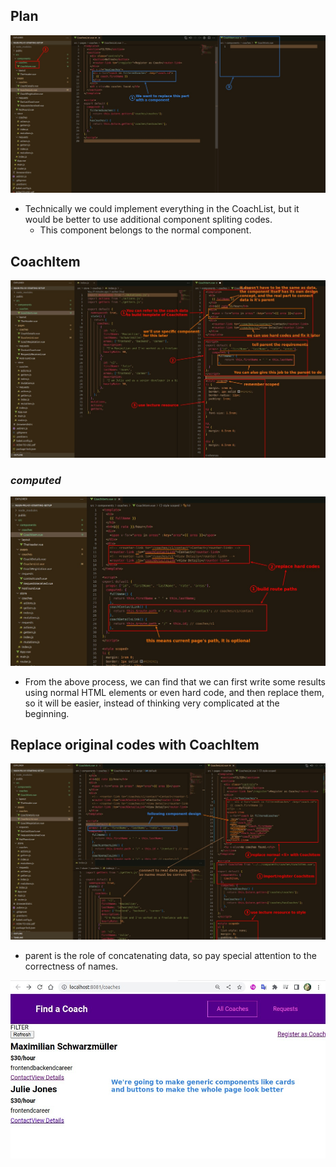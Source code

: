 ## **Plan**

![Alt plan and file/folder](pic/01.jpg)

- Technically we could implement everything in the CoachList, but it would be better to use additional component spliting codes.
  - This component belongs to the normal component.

## **CoachItem**

![Alt create list component](pic/02.jpg)

### _computed_

![Alt computed links](pic/03.jpg)

- From the above process, we can find that we can first write some results using normal HTML elements or even hard code, and then replace them, so it will be easier, instead of thinking very complicated at the beginning.

## **Replace original codes with CoachItem**

![Alt use list component in ul component](pic/04.jpg)

- parent is the role of concatenating data, so pay special attention to the correctness of names.

![Alt result and future plan](pic/05.jpg)
